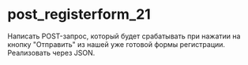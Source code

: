# post_registerform_21
Написать POST-запрос, который будет срабатывать при нажатии на кнопку "Отправить" из нашей уже готовой формы регистрации. Реализовать через JSON. 
